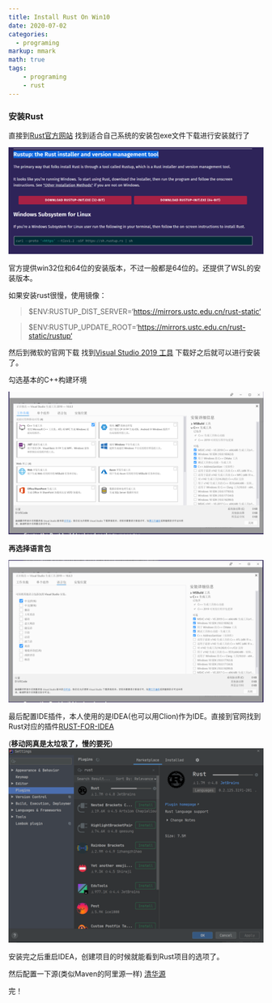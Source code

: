 ```yaml
---
title: Install Rust On Win10
date: 2020-07-02
categories:
  - programing
markup: mmark
math: true
tags:
    - programing
    - rust
---
```

### 安装Rust

直接到[Rust官方网站](https://www.rust-lang.org/) 找到适合自己系统的安装包exe文件下载进行安装就行了

![install-rust](install-win10.png)

官方提供win32位和64位的安装版本，不过一般都是64位的。还提供了WSL的安装版本。

如果安装rust很慢，使用镜像：
>$ENV:RUSTUP_DIST_SERVER=‘https://mirrors.ustc.edu.cn/rust-static‘
 
>$ENV:RUSTUP_UPDATE_ROOT=‘https://mirrors.ustc.edu.cn/rust-static/rustup‘

然后到微软的官网下载 找到[Visual Studio 2019 工具](https://visualstudio.microsoft.com/zh-hans/downloads/)
下载好之后就可以进行安装了。

勾选基本的C++构建环境

![C++](vs-2019.png)

**再选择语言包**

![语言包](vs-2019-01.png)

最后配置IDE插件，本人使用的是IDEA(也可以用Clion)作为IDE。直接到官网找到Rust对应的插件[RUST-FOR-IDEA](https://github.com/intellij-rust/intellij-rust)

(**移动网真是太垃圾了，慢的要死**) 
![rust-for-idea](rust-for-idea.png)

安装完之后重启IDEA，创建项目的时候就能看到Rust项目的选项了。

然后配置一下源(类似Maven的阿里源一样) [清华源](https://mirrors.tuna.tsinghua.edu.cn/help/crates.io-index.git/)


完！
